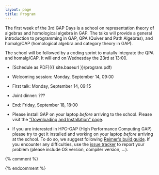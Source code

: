 ```yaml
---
layout: page
title: Program
---
```


The first week of the 3rd GAP Days is a school on representation
theory of algebras and homological algebra in GAP. The talks
will provide a general introduction to programming in GAP,
QPA (Quiver and Path Algebras), and homalg/CAP
(homological algebra and category theory in GAP).

The school will be followed by a coding sprint to mutally integrate
the QPA and homalg/CAP. It will end on Wednesday the 23rd at 13:00.


*  [Schedule as PDF]({{ site.baseurl }}/program.pdf)
  * Welcoming session: Monday, September 14, 09:00
  * First talk: Monday, September 14, 09:15
  * Joint dinner: ???
  * End: Friday, September 18, 18:00

* Please install GAP on your laptop _before_ arriving to the school.
Please visit the ["Downloading and Installation" page](http://www.gap-system.org/Download/index.html).

* If you are interested in HPC-GAP (High Performance Computing GAP)
please try to get it installed and working on your laptop
_before_ arriving at the school.
To do so, we suggest following [Reimer's build guide](https://github.com/gap-system/gap/wiki/Building-HPC-GAP).
If you encounter any difficulties, use the [issue tracker](https://github.com/gap-system/gap/issues)
to report your problem (please include OS version, compiler version, ...).

{% comment %}


{% endcomment %}
